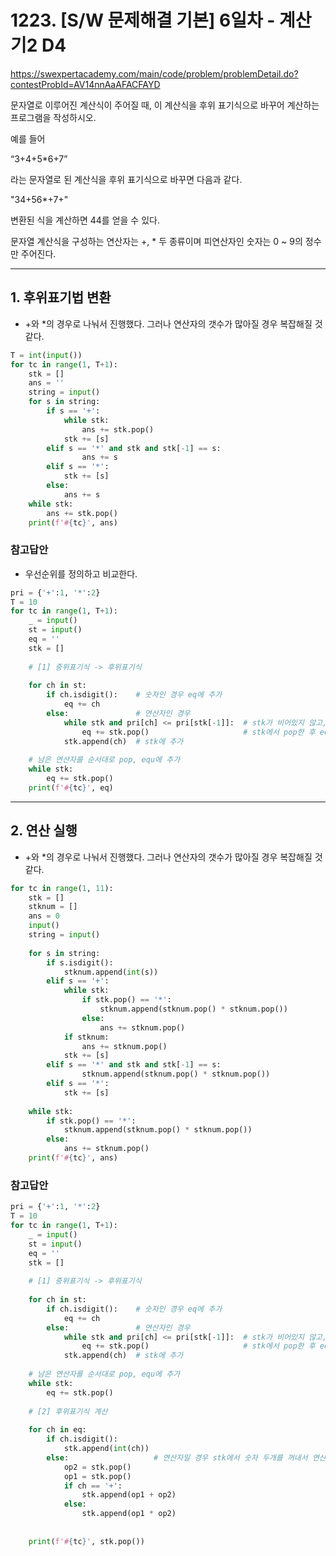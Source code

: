 # 1223. [S/W 문제해결 기본] 6일차 - 계산기2 D4
https://swexpertacademy.com/main/code/problem/problemDetail.do?contestProbId=AV14nnAaAFACFAYD

문자열로 이루어진 계산식이 주어질 때, 이 계산식을 후위 표기식으로 바꾸어 계산하는 프로그램을 작성하시오.

예를 들어

“3+4+5*6+7”

라는 문자열로 된 계산식을 후위 표기식으로 바꾸면 다음과 같다.

"34+56*+7+"

변환된 식을 계산하면 44를 얻을 수 있다.

문자열 계산식을 구성하는 연산자는 +, * 두 종류이며 피연산자인 숫자는 0 ~ 9의 정수만 주어진다.

---
## 1. 후위표기법 변환

* +와 *의 경우로 나눠서 진행했다. 그러나 연산자의 갯수가 많아질 경우 복잡해질 것 같다.
```python
T = int(input())
for tc in range(1, T+1):
    stk = []
    ans = ''
    string = input()
    for s in string:
        if s == '+':
            while stk:
                ans += stk.pop()
            stk += [s]
        elif s == '*' and stk and stk[-1] == s:
                ans += s
        elif s == '*':
            stk += [s]
        else:
            ans += s
    while stk:
        ans += stk.pop()
    print(f'#{tc}', ans)
```


### 참고답안
* 우선순위를 정의하고 비교한다.

```python
pri = {'+':1, '*':2}
T = 10
for tc in range(1, T+1):
    _ = input()
    st = input()
    eq = ''
    stk = []
    
    # [1] 중위표기식 -> 후위표기식
    
    for ch in st:
        if ch.isdigit():    # 숫자인 경우 eq에 추가
            eq += ch 
        else:               # 연산자인 경우  
            while stk and pri[ch] <= pri[stk[-1]]:  # stk가 비어있지 않고, top의 우선순위가 더 클 경우
                eq += stk.pop()                     # stk에서 pop한 후 eq에 추가
            stk.append(ch)  # stk에 추가
    
    # 남은 연산자를 순서대로 pop, equ에 추가
    while stk:
        eq += stk.pop()
    print(f'#{tc}', eq)

```

---

## 2. 연산 실행

* +와 *의 경우로 나눠서 진행했다. 그러나 연산자의 갯수가 많아질 경우 복잡해질 것 같다.

```python
for tc in range(1, 11):
    stk = []
    stknum = []
    ans = 0
    input()
    string = input()
 
    for s in string:
        if s.isdigit():
            stknum.append(int(s))
        elif s == '+':
            while stk:
                if stk.pop() == '*':
                    stknum.append(stknum.pop() * stknum.pop())
                else:
                    ans += stknum.pop()
            if stknum:
                ans += stknum.pop()
            stk += [s]
        elif s == '*' and stk and stk[-1] == s:
                stknum.append(stknum.pop() * stknum.pop())
        elif s == '*':
            stk += [s]
 
    while stk:
        if stk.pop() == '*':
            stknum.append(stknum.pop() * stknum.pop())
        else:
            ans += stknum.pop()
    print(f'#{tc}', ans)
```

### 참고답안

```python
pri = {'+':1, '*':2}
T = 10
for tc in range(1, T+1):
    _ = input()
    st = input()
    eq = ''
    stk = []
    
    # [1] 중위표기식 -> 후위표기식
    
    for ch in st:
        if ch.isdigit():    # 숫자인 경우 eq에 추가
            eq += ch 
        else:               # 연산자인 경우  
            while stk and pri[ch] <= pri[stk[-1]]:  # stk가 비어있지 않고, top의 우선순위가 더 클 경우
                eq += stk.pop()                     # stk에서 pop한 후 eq에 추가
            stk.append(ch)  # stk에 추가
    
    # 남은 연산자를 순서대로 pop, equ에 추가
    while stk:
        eq += stk.pop()
        
    # [2] 후위표기식 계산
    
    for ch in eq:
        if ch.isdigit():
            stk.append(int(ch))
        else:                   # 연산자일 경우 stk에서 숫자 두개를 꺼내서 연산 수행
            op2 = stk.pop()
            op1 = stk.pop()
            if ch == '+':
                stk.append(op1 + op2)
            else:
                stk.append(op1 * op2)
                
            
    print(f'#{tc}', stk.pop())
```